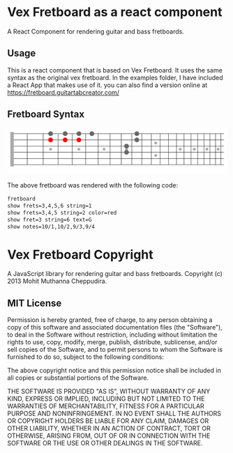 # Vex Fretboard as a react component

A React Component for rendering guitar and bass fretboards.


## Usage

This is a react component that is based on Vex Fretboard. It uses the same syntax as the original vex fretboard.  In the examples folder, I have included a React App that makes use of it.  you can also find a version online at https://fretboard.guitartabcreator.com/

## Fretboard Syntax

![Example](https://raw.githubusercontent.com/momolarson/fretboard/master/img/example.png "Example")

The above fretboard was rendered with the following code:

```
fretboard
show frets=3,4,5,6 string=1
show frets=3,4,5 string=2 color=red
show fret=3 string=6 text=G
show notes=10/1,10/2,9/3,9/4
```

# Vex Fretboard Copyright

A JavaScript library for rendering guitar and bass fretboards.
Copyright (c) 2013 Mohit Muthanna Cheppudira.

## MIT License

Permission is hereby granted, free of charge, to any person obtaining a copy
of this software and associated documentation files (the "Software"), to deal
in the Software without restriction, including without limitation the rights
to use, copy, modify, merge, publish, distribute, sublicense, and/or sell
copies of the Software, and to permit persons to whom the Software is
furnished to do so, subject to the following conditions:

The above copyright notice and this permission notice shall be included in
all copies or substantial portions of the Software.

THE SOFTWARE IS PROVIDED "AS IS", WITHOUT WARRANTY OF ANY KIND, EXPRESS OR
IMPLIED, INCLUDING BUT NOT LIMITED TO THE WARRANTIES OF MERCHANTABILITY,
FITNESS FOR A PARTICULAR PURPOSE AND NONINFRINGEMENT. IN NO EVENT SHALL THE
AUTHORS OR COPYRIGHT HOLDERS BE LIABLE FOR ANY CLAIM, DAMAGES OR OTHER
LIABILITY, WHETHER IN AN ACTION OF CONTRACT, TORT OR OTHERWISE, ARISING FROM,
OUT OF OR IN CONNECTION WITH THE SOFTWARE OR THE USE OR OTHER DEALINGS IN
THE SOFTWARE.

